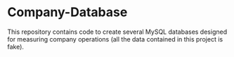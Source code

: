 # Company-Database
This repository contains code to create several MySQL databases designed for measuring company operations (all the data contained in this project is fake).

